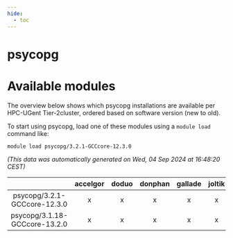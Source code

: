```yaml
---
hide:
  - toc
---
```


psycopg
=======

# Available modules


The overview below shows which psycopg installations are available per HPC-UGent Tier-2cluster, ordered based on software version (new to old).

To start using psycopg, load one of these modules using a `module load` command like:

```shell
module load psycopg/3.2.1-GCCcore-12.3.0
```

*(This data was automatically generated on Wed, 04 Sep 2024 at 16:48:20 CEST)*  

| |accelgor|doduo|donphan|gallade|joltik|shinx|skitty|
| :---: | :---: | :---: | :---: | :---: | :---: | :---: | :---: |
|psycopg/3.2.1-GCCcore-12.3.0|x|x|x|x|x|x|x|
|psycopg/3.1.18-GCCcore-13.2.0|x|x|x|x|x|x|x|
